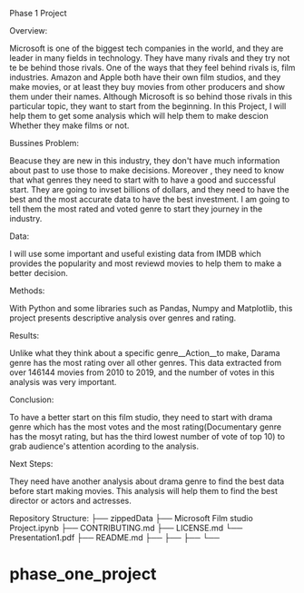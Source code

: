 Phase 1 Project


Overview:


Microsoft is one of the biggest tech companies in the world, and they are leader in many fields in technology. They have many rivals and they try not te be behind those rivals. One of the ways that they feel behind rivals is, film industries. Amazon and Apple both have their own film studios, and they make movies, or at least they buy movies from other producers and show them under their names. Although Microsoft is so behind those rivals in this particular topic, they want to start from the beginning. In this Project, I will help them to get some analysis which will help them to make descion Whether they make films or not.

Bussines Problem: 

Beacuse they are new in this industry, they don't have much information about past to use those to make decisions. Moreover , they need to know that what genres they need to start with to have a good and successful start. They are going to invset billions of dollars, and they need to have the best and the most accurate data to have the best investment. I am going to tell them the most rated and voted genre to start they journey in the industry.

Data:

I will use some important and useful existing data from IMDB which provides the popularity and most reviewd movies to help them to make a better decision.

Methods:

With Python and some libraries such as Pandas, Numpy and Matplotlib, this project presents descriptive analysis over genres and rating.

Results:

Unlike what they think about a specific genre__Action__to make, Darama genre has the most rating over all other genres. This data extracted from over 146144 movies from 2010 to 2019, and the number of votes in this analysis was very important.

Conclusion:

To have a better start on this film studio, they need to start with drama genre which has the most votes and the most rating(Documentary genre has the mosyt rating, but has the third lowest number of vote of top 10) to grab audience's attention acording to the analysis.

Next Steps:

They need have another analysis about drama genre to find the best data before start making movies. This analysis will help them to find the best director or actors and actresses.

Repository Structure:
├── zippedData
├── Microsoft Film studio Project.ipynb
├── CONTRIBUTING.md
├── LICENSE.md
└── Presentation1.pdf
├── README.md
├── 
├── 
├── 
└── 


# phase_one_project
